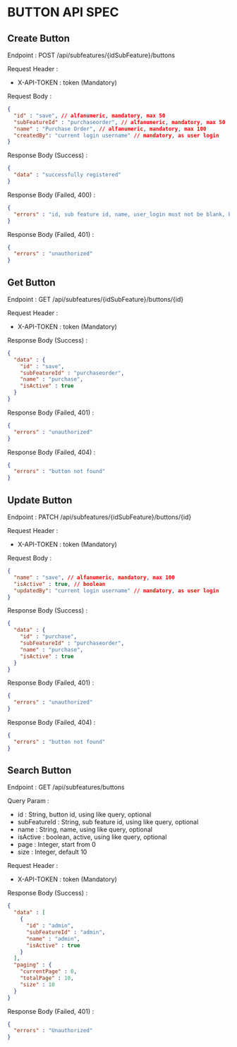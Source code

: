 # BUTTON API SPEC

## Create Button

Endpoint : POST /api/subfeatures/{idSubFeature}/buttons

Request Header :

- X-API-TOKEN : token (Mandatory)

Request Body :

```json
{
  "id" : "save", // alfanumeric, mandatory, max 50
  "subFeatureId" : "purchaseorder", // alfanumeric, mandatory, max 50
  "name" : "Purchase Order", // alfanumeric, mandatory, max 100
  "createdBy": "current login username" // mandatory, as user login
}
```
Response Body (Success) :

```json
{
  "data" : "successfully registered"
}
```

Response Body (Failed, 400) :

```json
{
  "errors" : "id, sub feature id, name, user_login must not be blank, button already exists"
}
```

Response Body (Failed, 401) :

```json
{
  "errors" : "unauthorized"
}
```

## Get Button

Endpoint : GET /api/subfeatures/{idSubFeature}/buttons/{id}

Request Header :

- X-API-TOKEN : token (Mandatory)

Response Body (Success) :

```json
{
  "data" : {
    "id" : "save",
    "subFeatureId" : "purchaseorder",
    "name" : "purchase",
    "isActive" : true
  }
}
```

Response Body (Failed, 401) :

```json
{
  "errors" : "unauthorized"
}
```

Response Body (Failed, 404) :

```json
{
  "errors" : "button not found"
}
```

## Update Button

Endpoint : PATCH /api/subfeatures/{idSubFeature}/buttons/{id}

Request Header :

- X-API-TOKEN : token (Mandatory)

Request Body :

```json
{
  "name" : "save", // alfanumeric, mandatory, max 100
  "isActive" : true, // boolean
  "updatedBy": "current login username" // mandatory, as user login
}
```

Response Body (Success) :

```json
{
  "data" : {
    "id" : "purchase",
    "subFeatureId" : "purchaseorder",
    "name" : "purchase",
    "isActive" : true
  }
}
```

Response Body (Failed, 401) :

```json
{
  "errors" : "unauthorized"
}
```

Response Body (Failed, 404) :

```json
{
  "errors" : "button not found"
}
```

## Search Button

Endpoint : GET /api/subfeatures/buttons

Query Param :

- id : String, button id, using like query, optional
- subFeatureId : String, sub feature id, using like query, optional
- name : String, name, using like query, optional
- isActive : boolean, active, using like query, optional
- page : Integer, start from 0
- size : Integer, default 10

Request Header :

- X-API-TOKEN : token (Mandatory)

Response Body (Success) :

```json
{
  "data" : [
    {
      "id" : "admin",
      "subFeatureId" : "admin",
      "name" : "admin",
      "isActive" : true
    }
  ],
  "paging" : {
    "currentPage" : 0,
    "totalPage" : 10,
    "size" : 10
  }
}
```

Response Body (Failed, 401) :

```json
{
  "errors" : "Unauthorized"
}
```